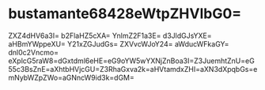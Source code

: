 # bustamante68428eWtpZHVlbG0=
ZXZ4dHV6a3I=
b2FlaHZ5cXA=
YnlmZ2F1a3E=
d3JldGJsYXE=
aHBmYWppeXU=
Y21xZGJudGs=
ZXVvcWJoY24=
aWducWFkaGY=
dnl0c2Vncmo=
eXplcG5raW8=dGxtdml6eHE=eG9oYW5wYXNjZnBoa3I=Z3JuemhtZnU=eG55c3BsZnE=aXhtbHVjcGU=Z3RhaGxva2k=aHVtamdxZHI=aXN3dXpqbGs=emNybWZpZWo=aGNncW9id3k=dGM=

